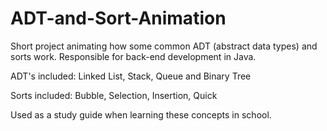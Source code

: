 # ADT-and-Sort-Animation
Short project animating how some common ADT (abstract data types) and sorts work. Responsible for back-end development in Java.

ADT's included: Linked List, Stack, Queue and Binary Tree

Sorts included: Bubble, Selection, Insertion, Quick

Used as a study guide when learning these concepts in school.

